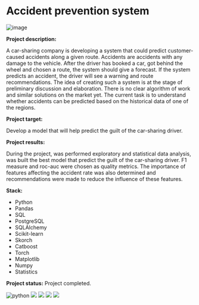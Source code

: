 # Accident prevention system
![image](https://motorplanetofficial.com/wp-content/uploads/2021/08/adas-modified-1.jpg)

**Project description:**

A car-sharing company is developing a system that could predict customer-caused accidents along a given route. Accidents are accidents with any damage to the vehicle. After the driver has booked a car, got behind the wheel and chosen a route, the system should give a forecast. If the system predicts an accident, the driver will see a warning and route recommendations. The idea of ​​creating such a system is at the stage of preliminary discussion and elaboration. There is no clear algorithm of work and similar solutions on the market yet. The current task is to understand whether accidents can be predicted based on the historical data of one of the regions.

**Project target:** 

Develop a model that will help predict the guilt of the car-sharing driver.

**Project results:**

During the project, was performed exploratory and statistical data analysis, was built the best model that predict the guilt of the car-sharing driver. F1 measure and roc-auc were chosen as quality metrics. The importance of features affecting the accident rate was also determined and recommendations were made to reduce the influence of these features.

**Stack:**

- Python 
- Pandas
- SQL
- PostgreSQL
- SQLAlchemy
- Scikit-learn
- Skorch
- Catboost
- Torch
- Matplotlib
- Numpy
- Statistics

**Project status:** Project completed.

![python](https://img.shields.io/badge/Python-3.9-blue)
<img src="https://img.shields.io/badge/Numpy-DarkSlateGray?style=flat&logo=NumPy&logoColor=ЦВЕТ ЛОГОТИПА"/>
<img src="https://img.shields.io/badge/Scikit--learn-blue?style=flat&logo=scikit-learn&logoColor=ЦВЕТ ЛОГОТИПА"/>
<img src="https://img.shields.io/badge/Matplotlib-DarkCyan?style=flat&logo=&logoColor=ЦВЕТ ЛОГОТИПА"/>
<img src="https://img.shields.io/badge/Pandas-DarkSlateGray?style=flat&logo=pandas&logoColor=ЦВЕТ ЛОГОТИПА"/>
